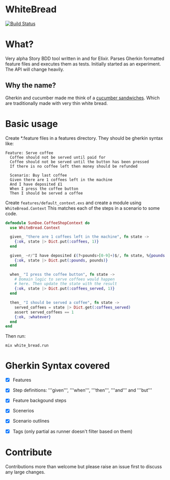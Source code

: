 WhiteBread
==========
[![Build Status](https://travis-ci.org/meadsteve/white-bread.svg?branch=master)](https://travis-ci.org/meadsteve/white-bread)

# What?
Very alpha Story BDD tool written in and for Elixir.
Parses Gherkin formatted feature files and executes them as tests.
Initially started as an experiment. The API will change heavily.

## Why the name?
Gherkin and cucumber made me think of a [cucumber sandwiches](http://en.wikipedia.org/wiki/Cucumber_sandwich).
Which are traditionally made with very thin white bread.

# Basic usage
Create *.feature files in a features directory. They should be gherkin syntax like:
```gherkin
Feature: Serve coffee
  Coffee should not be served until paid for
  Coffee should not be served until the button has been pressed
  If there is no coffee left then money should be refunded

  Scenario: Buy last coffee
  Given there are 1 coffees left in the machine
  And I have deposited £1
  When I press the coffee button
  Then I should be served a coffee
```

Create ```features/default_context.exs``` and create a module using ```WhiteBread.Context```
This matches each of the steps in a scenario to some code.

```elixir
defmodule SunDoe.CoffeeShopContext do
  use WhiteBread.Context

  given_ "there are 1 coffees left in the machine", fn state ->
    {:ok, state |> Dict.put(:coffees, 1)}
  end

  given_ ~r/^I have deposited £(?<pounds>[0-9]+)$/, fn state, %{pounds: pounds} ->
    {:ok, state |> Dict.put(:pounds, pounds)}
  end

  when_ "I press the coffee button", fn state ->
    # Domain logic to serve coffees would happen
    # here. Then update the state with the result
    {:ok, state |> Dict.put(:coffees_served, 1)}
  end

  then_ "I should be served a coffee", fn state ->
    served_coffees = state |> Dict.get(:coffees_served)
    assert served_coffees == 1
    {:ok, :whatever}
  end
end
```

Then run:

```mix white_bread.run```

# Gherkin Syntax covered
- [x] Features
- [x] Step definitions: '''given''', '''when''', '''then''', '''and''' and '''but'''
- [x] Feature backgound steps
- [x] Scenerios
- [x] Scenario outlines
- [x] Tags (only partial as runner doesn't filter based on them)


# Contribute
Contributions more than welcome but please raise an issue first to discuss any large changes.
